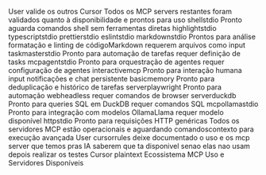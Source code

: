 User
valide os outros
Cursor
 Todos os MCP servers restantes foram validados quanto à disponibilidade e prontos para uso
 shellstdio Pronto aguarda comandos shell sem ferramentas diretas
 highlightstdio typescriptstdio prettierstdio eslintstdio markdownstdio Prontos para análise formatação e linting de códigoMarkdown requerem arquivos como input
 taskmasterstdio Pronto para automação de tarefas requer definição de tasks
 mcpagentstdio Pronto para orquestração de agentes requer configuração de agentes
 interactivemcp Pronto para interação humana input notificações e chat persistente
 basicmemory Pronto para deduplicação e histórico de tarefas
 serverplaywright Pronto para automação webheadless requer comandos de browser
 serverduckdb Pronto para queries SQL em DuckDB requer comandos SQL
 mcpollamastdio Pronto para integração com modelos OllamaLlama requer modelo disponível
 httpstdio Pronto para requisições HTTP genéricas
Todos os servidores MCP estão operacionais e aguardando comandoscontexto para execução avançada
User
cursorrules deixe documentado o uso e os mcp server que temos pras IA saberem que ta disponivel senao elas nao usam depois realizar os testes
Cursor
plaintext
 Ecossistema MCP Uso e Servidores Disponíveis